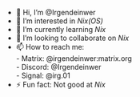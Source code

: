 - 👋 Hi, I’m @Irgendeinwer
- 👀 I’m interested in *Nix(OS)*
- 🌱 I’m currently learning *Nix*
- 💞️ I’m looking to collaborate on *Nix*
- 📫 How to reach me: <br>
                    - Matrix:   @irgendeinwer:matrix.org <br>
                    - Discord:  @Irgendeinwer <br>
                    - Signal:   @irg.01 <br>
- ⚡ Fun fact: Not good at *Nix*

<!---
Irgendeinwer/Irgendeinwer is a ✨ special ✨ repository because its `README.md` (this file) appears on your GitHub profile.
You can click the Preview link to take a look at your changes.
--->
